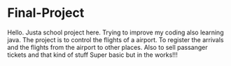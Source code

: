 # Final-Project
Hello. Justa school project here. Trying to improve my coding also learning java.
The project is to control the flights of a airport. To register the arrivals and the flights from the airport to other places.
Also to sell passanger tickets and that kind of stuff
Super basic but in the works!!!
